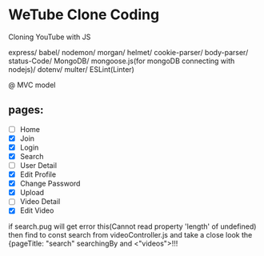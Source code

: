 # WeTube Clone Coding

Cloning YouTube with JS

express/ babel/ nodemon/ morgan/ helmet/ cookie-parser/ body-parser/ status-Code/ MongoDB/ mongoose.js(for mongoDB connecting with nodejs)/ dotenv/ multer/ ESLint(Linter)

@ MVC model

## pages:

- [ ] Home
- [x] Join
- [x] Login
- [x] Search
- [ ] User Detail
- [x] Edit Profile
- [x] Change Password
- [x] Upload
- [ ] Video Detail
- [x] Edit Video

if search.pug will get error this(Cannot read property 'length' of undefined) then find to const search from videoController.js and take a close look the {pageTitle: "search" searchingBy and <"videos">!!!
